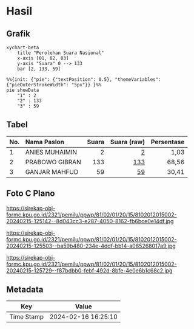 # Hasil

## Grafik

```mermaid
xychart-beta
    title "Perolehan Suara Nasional"
    x-axis [01, 02, 03]
    y-axis "Suara" 0 --> 133
    bar [2, 133, 59]
```

```mermaid
%%{init: {"pie": {"textPosition": 0.5}, "themeVariables": {"pieOuterStrokeWidth": "5px"}} }%%
pie showData
    "1" : 2
    "2" : 133
    "3" : 59
```

## Tabel

| No. | Nama Paslon    | Suara | Suara (raw) | Persentase |
|:--- |:-------------- | -----:| -----------:| ----------:|
| 1   | ANIES MUHAIMIN | 2     | [2][p-1]    | 1,03       |
| 2   | PRABOWO GIBRAN | 133   | [133][p-2]  | 68,56      |
| 3   | GANJAR MAHFUD  | 59    | [59][p-3]   | 30,41      |


[p-1]: https://github.com/gigit-pemilu/pemilu-2024/blob/main/pilpres/hitung-suara/sub/81-maluku/sub/02-maluku-tenggara/sub/01-kei-kecil/sub/2015-faan/sub/002-tps/sub/paslon-1.txt
[p-2]: https://github.com/gigit-pemilu/pemilu-2024/blob/main/pilpres/hitung-suara/sub/81-maluku/sub/02-maluku-tenggara/sub/01-kei-kecil/sub/2015-faan/sub/002-tps/sub/paslon-2.txt
[p-3]: https://github.com/gigit-pemilu/pemilu-2024/blob/main/pilpres/hitung-suara/sub/81-maluku/sub/02-maluku-tenggara/sub/01-kei-kecil/sub/2015-faan/sub/002-tps/sub/paslon-3.txt

## Foto C Plano

https://sirekap-obj-formc.kpu.go.id/2321/pemilu/ppwp/81/02/01/20/15/8102012015002-20240215-125142--8d043cc3-e287-4050-8162-fb6bce0e14df.jpg

https://sirekap-obj-formc.kpu.go.id/2321/pemilu/ppwp/81/02/01/20/15/8102012015002-20240215-125503--ba59b480-234e-4ddf-bb14-a085268017a9.jpg

https://sirekap-obj-formc.kpu.go.id/2321/pemilu/ppwp/81/02/01/20/15/8102012015002-20240215-125729--f87bdbb0-febf-492d-8bfe-4e0e6b1c68c2.jpg


## Metadata

| Key        | Value               |
| ---------- | ------------------- |
| Time Stamp | 2024-02-16 16:25:10 |



